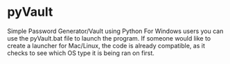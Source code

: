 # pyVault
 Simple Password Generator/Vault using Python
For Windows users you can use the pyVault.bat file to launch the program. If someone would like to create a launcher for Mac/Linux, the code is already compatible, as it checks to see which OS type it is being ran on first.
